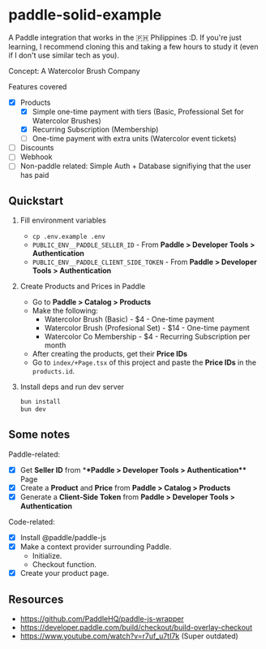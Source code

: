 # paddle-solid-example

A Paddle integration that works in the 🇵🇭 Philippines :D. If you're just learning, I recommend cloning this and taking a few hours to study it (even if I don't use similar tech as you).

Concept: A Watercolor Brush Company

Features covered

- [x] Products
  - [x] Simple one-time payment with tiers (Basic, Professional Set for Watercolor Brushes)
  - [x] Recurring Subscription (Membership)
  - [ ] One-time payment with extra units (Watercolor event tickets)
- [ ] Discounts
- [ ] Webhook
- [ ] Non-paddle related: Simple Auth + Database signifiying that the user has paid

## Quickstart

1. Fill environment variables

   - `cp .env.example .env`
   - `PUBLIC_ENV__PADDLE_SELLER_ID` - From **Paddle > Developer Tools > Authentication**
   - `PUBLIC_ENV__PADDLE_CLIENT_SIDE_TOKEN` - From **Paddle > Developer Tools > Authentication**

2. Create Products and Prices in Paddle

   - Go to **Paddle > Catalog > Products**
   - Make the following:
     - Watercolor Brush (Basic) - $4 - One-time payment
     - Watercolor Brush (Profesional Set) - $14 - One-time payment
     - Watercolor Co Membership - $4 - Recurring Subscription per month
   - After creating the products, get their **Price IDs**
   - Go to `index/+Page.tsx` of this project and paste the **Price IDs** in the `products.id`.

3. Install deps and run dev server
   ```sh
   bun install
   bun dev
   ```

## Some notes

Paddle-related:

- [x] Get **Seller ID** from \***\*Paddle > Developer Tools > Authentication\*\*** Page
- [x] Create a **Product** and **Price** from **Paddle > Catalog > Products**
- [x] Generate a **Client-Side Token** from **Paddle > Developer Tools > Authentication**

Code-related:

- [x] Install @paddle/paddle-js
- [x] Make a context provider surrounding Paddle.
  - Initialize.
  - Checkout function.
- [x] Create your product page.

## Resources

- https://github.com/PaddleHQ/paddle-js-wrapper
- https://developer.paddle.com/build/checkout/build-overlay-checkout
- https://www.youtube.com/watch?v=r7uf_u7tI7k (Super outdated)

<!-- ```
                                > Success
                               /
[Checkout] -> Checkout Session
                               \
                                > Cancel
```

No webhooks, no database, just using the Stripe sdk.
I gave up midway. Stripe isn't available in the 🇵🇭 Philippines :D. -->

<!--
# 🐇 Solid Hop

💙 A **minimal** and **unopinionated** Vike + Solid + Hono starter.

❤️ We love Vike and Solid, but it might be overwhelming to setup. The goal of this starter is to get you up and running quickly with good defaults without getting in the way of your opinions.

This is more or less what you would get from a starter with `create next-app` or `create svelte` or `create solid`.

If you want a more opinionated and fully-featured boilerplate instead: http://github.com/blankeos/solid-launch

## Tech Stack:

1. Vike + Hono - For SSR + Your own Server.
2. SolidJS
3. Bun (Can swap this with Node easily if you want).
4. Tools: ESLint, Prettier

## Quick Start

1. Clone

```sh
git clone https://github.com/blankeos/solid-hop <your-app-name>
cd <your-app-name>
rm -rf .git # This is your app. Start the commits fresh :D
```

1. Install

```sh
bun install
```

3. Run dev server

```sh
bun dev
```

## Building and Deployment

1. Build

```sh
bun run build
```

2. Wherever you deploy, just run make sure that this is ran:

```sh
bun run preview # Just runs server.ts
``` -->
